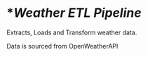 # **Weather ETL Pipeline*
Extracts, Loads and Transform weather data. 

Data is sourced from OpenWeatherAPI
